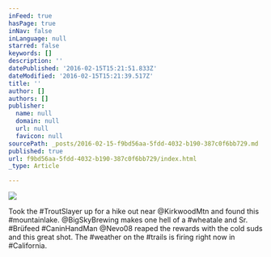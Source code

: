 ```yaml
---
inFeed: true
hasPage: true
inNav: false
inLanguage: null
starred: false
keywords: []
description: ''
datePublished: '2016-02-15T15:21:51.833Z'
dateModified: '2016-02-15T15:21:39.517Z'
title: ''
author: []
authors: []
publisher:
  name: null
  domain: null
  url: null
  favicon: null
sourcePath: _posts/2016-02-15-f9bd56aa-5fdd-4032-b190-387c0f6bb729.md
published: true
url: f9bd56aa-5fdd-4032-b190-387c0f6bb729/index.html
_type: Article

---
```

![](https://the-grid-user-content.s3-us-west-2.amazonaws.com/d2922057-ea41-412e-85c9-257026e4e737.jpg)

Took the \#TroutSlayer up for a hike out near @KirkwoodMtn and found this \#mountainlake. @BigSkyBrewing makes one hell of a \#wheatale and Sr. \#Brüfeed \#CaninHandMan @Nevo08 reaped the rewards with the cold suds and this great shot. The \#weather on the \#trails is firing right now in \#California.